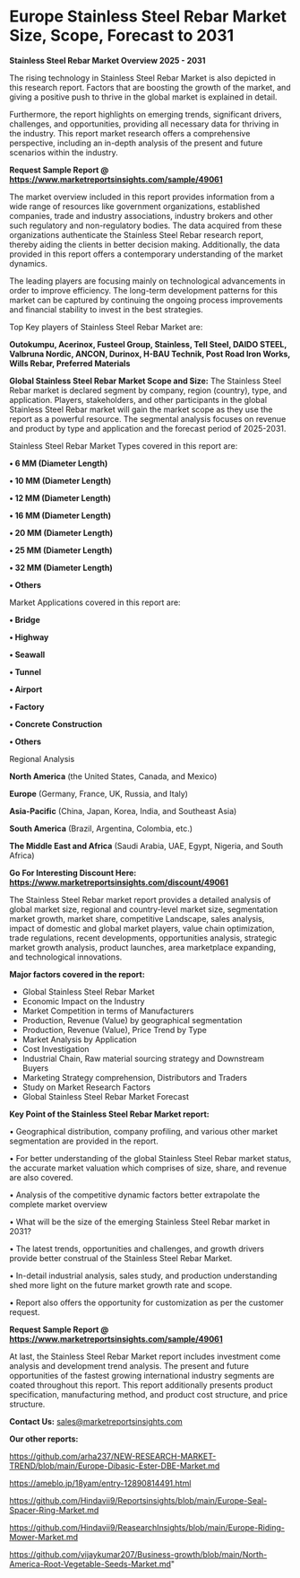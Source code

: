 # Europe Stainless Steel Rebar Market Size, Scope, Forecast to 2031

<Strong> Stainless Steel Rebar Market Overview 2025 - 2031</strong>

The rising technology in Stainless Steel Rebar Market is also depicted in this research report. Factors that are boosting the growth of the market, and giving a positive push to thrive in the global market is explained in detail.

Furthermore, the report highlights on emerging trends, significant drivers, challenges, and opportunities, providing all necessary data for thriving in the industry. This report market research offers a comprehensive perspective, including an in-depth analysis of the present and future scenarios within the industry.

<strong>Request Sample Report @ <a href=https://www.marketreportsinsights.com/sample/49061>https://www.marketreportsinsights.com/sample/49061</a></strong>

The market overview included in this report provides information from a wide range of resources like government organizations, established companies, trade and industry associations, industry brokers and other such regulatory and non-regulatory bodies. The data acquired from these organizations authenticate the Stainless Steel Rebar research report, thereby aiding the clients in better decision making. Additionally, the data provided in this report offers a contemporary understanding of the market dynamics.

The leading players are focusing mainly on technological advancements in order to improve efficiency. The long-term development patterns for this market can be captured by continuing the ongoing process improvements and financial stability to invest in the best strategies.

Top Key players of Stainless Steel Rebar Market are:

<strong>Outokumpu, Acerinox, Fusteel Group, Stainless, Tell Steel, DAIDO STEEL, Valbruna Nordic, ANCON, Durinox, H-BAU Technik, Post Road Iron Works, Wills Rebar, Preferred Materials</strong>

<strong><b>Global Stainless Steel Rebar Market Scope and Size:</b></strong>
The Stainless Steel Rebar market is declared segment by company, region (country), type, and application. Players, stakeholders, and other participants in the global Stainless Steel Rebar market will gain the market scope as they use the report as a powerful resource. The segmental analysis focuses on revenue and product by type and application and the forecast period of 2025-2031.

Stainless Steel Rebar Market Types covered in this report are:

<strong>•  6 MM (Diameter Length)

•  10 MM (Diameter Length)

•  12 MM (Diameter Length)

•  16 MM (Diameter Length)

•  20 MM (Diameter Length)

•  25 MM (Diameter Length)

•  32 MM (Diameter Length)

•  Others</strong>

Market Applications covered in this report are:

<strong>•  Bridge

•  Highway

•  Seawall

•  Tunnel

•  Airport

•  Factory

•  Concrete Construction

•  Others</strong> 

Regional Analysis

<strong>North America</strong> (the United States, Canada, and Mexico)

<strong>Europe</strong> (Germany, France, UK, Russia, and Italy)

<strong>Asia-Pacific</strong> (China, Japan, Korea, India, and Southeast Asia)

<strong>South America</strong> (Brazil, Argentina, Colombia, etc.)

<strong>The Middle East and Africa</strong> (Saudi Arabia, UAE, Egypt, Nigeria, and South Africa)

<strong>Go For Interesting Discount Here: <a href=https://www.marketreportsinsights.com/discount/49061>https://www.marketreportsinsights.com/discount/49061</a></strong>

The Stainless Steel Rebar market report provides a detailed analysis of global market size, regional and country-level market size, segmentation market growth, market share, competitive Landscape, sales analysis, impact of domestic and global market players, value chain optimization, trade regulations, recent developments, opportunities analysis, strategic market growth analysis, product launches, area marketplace expanding, and technological innovations.

<strong><b>Major factors covered in the report:</b></strong>
<ul>
  <li>Global Stainless Steel Rebar Market </li>
  <li>Economic Impact on the Industry</li>
  <li>Market Competition in terms of Manufacturers</li>
  <li>Production, Revenue (Value) by geographical segmentation</li>
  <li>Production, Revenue (Value), Price Trend by Type</li>
  <li>Market Analysis by Application</li>
  <li>Cost Investigation</li>
  <li>Industrial Chain, Raw material sourcing strategy and Downstream Buyers</li>
  <li>Marketing Strategy comprehension, Distributors and Traders</li>
  <li>Study on Market Research Factors</li>
  <li>Global Stainless Steel Rebar Market Forecast</li>
</ul>

<strong><b>Key Point of the Stainless Steel Rebar Market report:</b></strong>

• Geographical distribution, company profiling, and various other market segmentation are provided in the report.

• For better understanding of the global Stainless Steel Rebar market status, the accurate market valuation which comprises of size, share, and revenue are also covered.

• Analysis of the competitive dynamic factors better extrapolate the complete market overview

• What will be the size of the emerging Stainless Steel Rebar market in 2031?

• The latest trends, opportunities and challenges, and growth drivers provide better construal of the Stainless Steel Rebar Market.

• In-detail industrial analysis, sales study, and production understanding shed more light on the future market growth rate and scope.

• Report also offers the opportunity for customization as per the customer request.

<strong>Request Sample Report @ <a href=https://www.marketreportsinsights.com/sample/49061>https://www.marketreportsinsights.com/sample/49061</a></strong>

At last, the Stainless Steel Rebar Market report includes investment come analysis and development trend analysis. The present and future opportunities of the fastest growing international industry segments are coated throughout this report. This report additionally presents product specification, manufacturing method, and product cost structure, and price structure.

<strong>Contact Us:</strong>
sales@marketreportsinsights.com

<strong>Our other reports:</strong>

<a href=https://github.com/arha237/NEW-RESEARCH-MARKET-TREND/blob/main/Europe-Dibasic-Ester-DBE-Market.md>https://github.com/arha237/NEW-RESEARCH-MARKET-TREND/blob/main/Europe-Dibasic-Ester-DBE-Market.md</a>

<a href=https://ameblo.jp/18yam/entry-12890814491.html>https://ameblo.jp/18yam/entry-12890814491.html</a>

<a href=https://github.com/Hindavii9/Reportsinsights/blob/main/Europe-Seal-Spacer-Ring-Market.md>https://github.com/Hindavii9/Reportsinsights/blob/main/Europe-Seal-Spacer-Ring-Market.md</a>

<a href=https://github.com/Hindavii9/ReasearchInsights/blob/main/Europe-Riding-Mower-Market.md>https://github.com/Hindavii9/ReasearchInsights/blob/main/Europe-Riding-Mower-Market.md</a>

<a href=https://github.com/vijaykumar207/Business-growth/blob/main/North-America-Root-Vegetable-Seeds-Market.md>https://github.com/vijaykumar207/Business-growth/blob/main/North-America-Root-Vegetable-Seeds-Market.md</a>"
